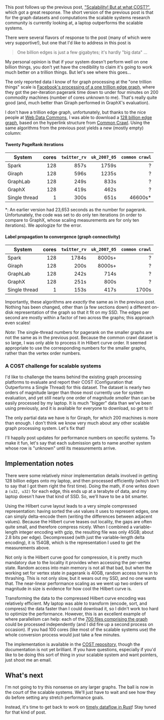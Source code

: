 This post follows up the previous post, ["Scalability! But at what COST?"](http://www.frankmcsherry.org/graph/scalability/cost/2015/01/15/COST.html), which got a great response. The short version of the previous post is that for the graph datasets and computations the scalable systems research community is currently looking at, a laptop outperforms the scalable systems.

There were several flavors of response to the post (many of which were very supportive!), but one that I'd like to address in this post is

> One billion edges is just a few gigabytes; it's hardly "big data" ...

My personal opinion is that if your system doesn't perform well on one billion things, you don't yet have the credibility to claim it's going to work much better on a trillion things. But let's see where this goes...

The only reported data I know of for graph processing at the "one trillion things" scale is [Facebook's processing of a one trillion edge graph](https://www.facebook.com/notes/facebook-engineering/scaling-apache-giraph-to-a-trillion-edges/10151617006153920), where they got the per-iteration pagerank time down to under four minutes on 200 commodity machines (number of cores unknown to me). That's really quite good (and, much better than Giraph performed in GraphX's evaluation).

I don't have a trillion edge graph, unfortunately, but thanks to the nice people at [Web Data Commons](http://webdatacommons.org), I was able to download a [128 billion edge graph](http://webdatacommons.org/hyperlinkgraph/index.html), based on the hyperlink structure from [Common Crawl](http://commoncrawl.org). Using the same algorithms from the previous post yields a new (mostly empty) column:

#### Twenty PageRank iterations

| System        | cores | `twitter_rv`  | `uk_2007_05` | `common crawl` |
| --------------|------:| -------------:| ------------:| --------------:|
| Spark         |   128 |          857s |        1759s |              ? |
| Giraph        |   128 |          596s |        1235s |              ? |
| GraphLab      |   128 |          249s |         833s |              ? |
| GraphX        |   128 |          419s |         462s |              ? |
| Single thread |     1 |          300s |         651s |        46600s* |

*: An earlier version had 23,653 seconds as the number for pagerank. Unfortunately, the code was set to do only ten iterations (in order to compare to GraphX, whose scaling measurements are for only ten iterations). We apologize for the error.

#### Label propagation to convergence (graph connectivity)

| System        | cores | `twitter_rv`  | `uk_2007_05` | `common crawl` |
| --------------|------:| -------------:| ------------:| --------------:|
| Spark         |   128 |         1784s |       8000s+ |              ? |
| Giraph        |   128 |          200s |       8000s+ |              ? |
| GraphLab      |   128 |          242s |         714s |              ? |
| GraphX        |   128 |          251s |         800s |              ? |
| Single thread |     1 |          153s |         417s |          1700s |

Importantly, these algorithms are *exactly* the same as in the previous post. Nothing has been changed, other than (a few sections down) a different on-disk representation of the graph so that it fit on my SSD. The edges per second are mostly within a factor of two across the graphs; this approach even scales!


*Note*: The single-thread numbers for pagerank on the smaller graphs are not the same as in the previous post. Because the common crawl dataset is so large, I was only able to process it in Hilbert curve order. It seemed appropriate to use the corresponding numbers for the smaller graphs, rather than the vertex order numbers.

### A COST challenge for scalable systems

I'd like to challenge the teams behind the existing graph processing platforms to evaluate and report their COST (Configuration that Outperforms a Single Thread) for this dataset. The dataset is nearly two orders of magnitude larger than those most currently use for system evaluation, and yet still nearly one order of magnitude *smaller* than can be easily processed by my laptop. It is much "bigger" data than we've been using previously, and it is available for everyone to download, so get to it!

The only partial data we have is for Giraph, for which 200 machines is more than enough.
I don't think we know very much about any other scalable graph processing system. Let's fix that!

I'll happily post updates for performance numbers on specific systems. To make it fun, let's say that each submission gets to name another system whose row is "unknown" until its measurements arrive.

## Implementation notes

There were some relatively minor implementation details involved in getting 128 billion edges onto my laptop, and then processed efficiently (which isn't to say that I got them right the first time). Doing the math, if one writes down a `(u32, u32)` for each edge, this ends up at a terabyte of data, and my laptop doesn't have that kind of SSD. So, we'll have to be a bit smarter.

Using the Hilbert curve layout leads to a very simple compressed representation: having sorted the `u64` values it uses to represent edges, one can simply delta-encode them (writing the differences between adjacent values). Because the Hilbert curve teases out locality, the gaps are often quite small, and therefore compress nicely. When I combined a variable-length integer encoding with gzip, the resulting file was only 45GB; about 2.8 bits per edge). Decompressed (with just the variable-length delta encoding), it is 154GB, which is the representation I used to get the measurements above.

Not only is the Hilbert curve good for compression, it is pretty much mandatory due to the locality it provides when accessing the per-vertex state. Random access into main memory is not all that bad, but when the working set for vertex state in pagerank is 40GB, random access turns in to thrashing. This is not only slow, but it wears out my SSD, and no one wants that. The near-linear performance scaling as we went up two orders of magnitude in size is evidence for how cool the Hilbert curve is.

Transforming the data to the compressed Hilbert curve encoding was relatively efficient. My laptop was able to transform (encode, sort, and compress) the data faster than I could download it, so I didn't work too hard to optimize the performance. However, this is an excellent example of where parallelism can help: each of the [700 files comprising the graph](http://webdatacommons.org/hyperlinkgraph/2012-08/data/arc.list.txt) could be processed independently (and I did fire up a second process on occasion). If you had 100 cores (like most of the scalable systems use) the whole conversion process would just take a few minutes.

The implementation is available in the [COST repository](https://github.com/frankmcsherry/COST), though the documentation is not yet brilliant. If you have questions, especially if you'd like to be doing this sort of thing in your scalable system and want pointers, just shoot me an email.

## What's next

I'm not going to try this nonsense on any larger graphs. The ball is now in the court of the scalable systems. We'll just have to wait and see how they do before setting any stretch performance goals.

Instead, it's time to get back to work on [timely dataflow in Rust](https://github.com/frankmcsherry/timely-dataflow)! Stay tuned for that kind of post.
